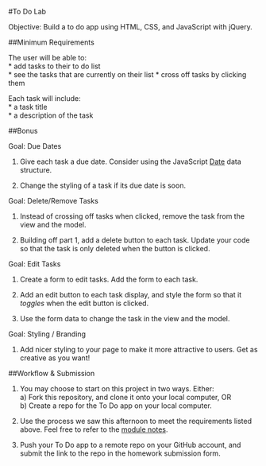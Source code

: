 #To Do Lab

Objective: Build a to do app using HTML, CSS, and JavaScript with jQuery.

##Minimum Requirements

The user will be able to:    
	* add tasks to their to do list     
	* see the tasks that are currently on their list 
	* cross off tasks by clicking them

Each task will include:    
	* a task title    
	* a description of the task    

##Bonus

Goal: Due Dates    

1. Give each task a due date. Consider using the JavaScript [Date](https://developer.mozilla.org/en-US/docs/Web/JavaScript/Reference/Global_Objects/Date) data structure.

1. Change the styling of a task if its due date is soon.

Goal: Delete/Remove Tasks     

1. Instead of crossing off tasks when clicked, remove the task from the view and the model.      

1. Building off part 1, add a delete button to each task. Update your code so that the task is only deleted when the button is clicked.    

Goal: Edit Tasks    

1. Create a form to edit tasks. Add the form to each task.      

1. Add an edit button to each task display, and style the form so that it *toggles* when the edit button is clicked.

1. Use the form data to change the task in the view and the model.     

Goal: Styling / Branding   

1. Add nicer styling to your page to make it more attractive to users. Get as creative as you want!


##Workflow & Submission

1. You may choose to start on this project in two ways. Either:   
		a) Fork this repository, and clone it onto your local computer, OR   
		b) Create a repo for the To Do app on your local computer.    

1. Use the process we saw this afternoon to meet the requirements listed above. Feel free to refer to the [module notes]().  

1. Push your To Do app to a remote repo on your GitHub account, and submit the link to the repo in the homework submission form. 
